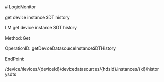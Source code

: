 <br>#     LogicMonitor</br>
<br>get device instance SDT history</br>
<br>LM get device instance SDT history</br>
<br>Method: Get</br>
<br>OperationID: getDeviceDatasourceInstanceSDTHistory</br>
<br>EndPoint:</br>
<br>/device/devices/{deviceId}/devicedatasources/{hdsId}/instances/{id}/historysdts</br>
